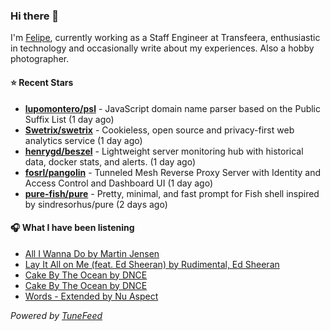 ### Hi there 👋

I'm [Felipe](https://felipevm.com), currently working as a Staff Engineer at Transfeera, enthusiastic in technology and occasionally write about my experiences. Also a hobby photographer.

#### ⭐ Recent Stars
- **[lupomontero/psl](https://github.com/lupomontero/psl)** - JavaScript domain name parser based on the Public Suffix List (1 day ago)
- **[Swetrix/swetrix](https://github.com/Swetrix/swetrix)** - Cookieless, open source and privacy-first web analytics service (1 day ago)
- **[henrygd/beszel](https://github.com/henrygd/beszel)** - Lightweight server monitoring hub with historical data, docker stats, and alerts. (1 day ago)
- **[fosrl/pangolin](https://github.com/fosrl/pangolin)** - Tunneled Mesh Reverse Proxy Server with Identity and Access Control and Dashboard UI (1 day ago)
- **[pure-fish/pure](https://github.com/pure-fish/pure)** - Pretty, minimal, and fast prompt for Fish shell inspired by sindresorhus/pure (2 days ago)

#### 🎧 What I have been listening
- [All I Wanna Do by Martin Jensen](https://open.spotify.com/track/1Cq23W4ZxHTY8QbP40qjEc)
- [Lay It All on Me (feat. Ed Sheeran) by Rudimental, Ed Sheeran](https://open.spotify.com/track/6splO3UF8hSmK33y5fJTNk)
- [Cake By The Ocean by DNCE](https://open.spotify.com/track/76hfruVvmfQbw0eYn1nmeC)
- [Cake By The Ocean by DNCE](https://open.spotify.com/track/76hfruVvmfQbw0eYn1nmeC)
- [Words - Extended by Nu Aspect](https://open.spotify.com/track/1aOhHEqxaIPe2mCboC0ETN)

_Powered by [TuneFeed](https://tunefeed.app?ref=github.com)_
